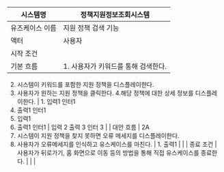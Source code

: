 | 시스템명 | 정책지원정보조회시스템 | 
| --- | --- |
| 유즈케이스 이름 | 지원 정책 검색 기능 | 
| 액터 | 사용자 | 
| 시작 조건 |  | 
| 기본 흐름 | 1. 사용자가 키워드를 통해 검색한다.|
2. 시스템이 키워드를 포함한 지원 정책을 디스플레이한다. 
3. 사용자가 원하는 지원 정책을 클릭한다. 
4.해당 정책에 대한 상세 정보를 디스플레이한다.  | 1. 입력1 인터1
2. 출력1 인터1
3. 입력1
4. 출력1 인터1 | 입력 2
출력 3
인터 3 |
| 대안 흐름 | 2A
1. 시스템이 지원 정책을 찾지 못하면 오류 메세지를 디스플레이한다. 
2. 사용자가 오류메세지를 인식하고 유스케이스를 마친다.  | 1. 출력1 |  |
| 종료 조건 | 사용자가 뒤로가기, 홈 화면으로 이동 등의 방법을 통해 직접 유스케이스를 종료한다.  |  |  |
